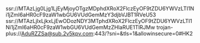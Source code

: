 ssr://MTAzLjg0Ljg1LjEyMjoyOTgzMDphdXRoX2FlczEyOF9tZDU6YWVzLTI1Ni1jZmI6aHR0cF9zaW1wbGU6VUdGemMzY3djbVJBT1RVeU53
ssr://MTAzLjIxLjkxLjEwODozNDY3MTphdXRoX2FlczEyOF9tZDU6YWVzLTI1Ni1jZmI6aHR0cF9zaW1wbGU6VUdGemMzZHlaRUE1TlRJMw
trojan-plus://AduRZZSa@sub.2v5kpv.com:443/?sni=&tls=1&allowinsecure=0#HK2
